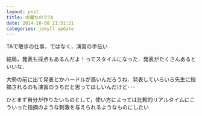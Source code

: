 ```yaml
---
layout: post
title: 水曜なのでTA
date: 2014-10-08 21:31:21
categories: jekyll update
---
```

TAで散歩の仕事，ではなく，演習の手伝い

結局，発表も採点もあるんだよ！ってスタイルになった．発表がたくさんあるといいな．

大勢の前に出て発表とかハードルが高いんだろうね．発表していろいろ先生に指摘されるのも演習のうちだと思ってほしいんだけど･･･

ひとまず自分が作りたいものとして，使い方によっては比較的リアルタイムにこういった指摘のような刺激を与えられるようなものにしたい
